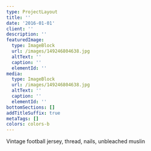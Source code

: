 ```yaml
---
type: ProjectLayout
title: ''
date: '2016-01-01'
client: ''
description: ''
featuredImage:
  type: ImageBlock
  url: /images/149246804638.jpg
  altText: ''
  caption: ''
  elementId: ''
media:
  type: ImageBlock
  url: /images/149246804638.jpg
  altText: ''
  caption: ''
  elementId: ''
bottomSections: []
addTitleSuffix: true
metaTags: []
colors: colors-b
---
```

Vintage football jersey, thread, nails, unbleached muslin

